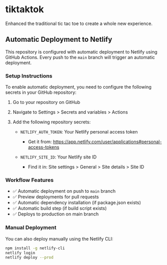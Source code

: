 # tiktaktok
Enhanced the traditional tic tac toe to create a whole new experience.

## Automatic Deployment to Netlify

This repository is configured with automatic deployment to Netlify using GitHub Actions. Every push to the `main` branch will trigger an automatic deployment.

### Setup Instructions

To enable automatic deployment, you need to configure the following secrets in your GitHub repository:

1. Go to your repository on GitHub
2. Navigate to Settings > Secrets and variables > Actions
3. Add the following repository secrets:

   - `NETLIFY_AUTH_TOKEN`: Your Netlify personal access token
     - Get it from: https://app.netlify.com/user/applications#personal-access-tokens
   
   - `NETLIFY_SITE_ID`: Your Netlify site ID
     - Find it in: Site settings > General > Site details > Site ID

### Workflow Features

- ✅ Automatic deployment on push to `main` branch
- ✅ Preview deployments for pull requests
- ✅ Automatic dependency installation (if package.json exists)
- ✅ Automatic build step (if build script exists)
- ✅ Deploys to production on main branch

### Manual Deployment

You can also deploy manually using the Netlify CLI:

```bash
npm install -g netlify-cli
netlify login
netlify deploy --prod
```
